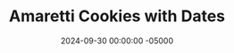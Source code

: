 ---
layout: post
title:  "Amaretti Cookies with Dates"
date:   2024-09-30 00:00:00 -05000
categories: 
- Recipes
- Healthier Dessert
permalink: /recipes/amaretti-cookies-with-dates
image: /assets/Food/Healthier Dessert/Amaretti Date/amaretti-date-cover.jpg
ing: amarettidate-ing
facts: amarettidate-facts
section1: 
start2: 
section2: 
start3: 
section3: 
start4: 
section4: 
start5: 
section5: 
Prep: 15
Rest: 
Cook: 15
Source1: 
Source2:
whisk: https://s.samsungfood.com/6hIQD
tags: 
- almond
- almond extract
- cookie
- italian
- dates
- sugar free
- gluten free
- egg
- skim milk
- milk
Description: Amaretti cookies have long been one of my favorite desserts, being a staple at Italian holidays.  They're pretty simple to make healthy though, as they are traditionally free of any butter, oil, or highly processed flours.  Just swap the sugar for any other sweetener - see my <a href="/recipes/amaretti">Amaretti Cookies with Monkfruit</a>.<br>&emsp;But today, I wanted to make a more naturally sweetened version, instead of using highly processed (albeit sugar-free) sweeteners like granulated monk fruit.  This recipe is more similar to my <a href="/recipes/date-cookies">Almond Flour Cookies</a>, but with almond extract instead of chocolate chips.  These are a bit softer than the traditional amaretti cookies, but are still full of the same great flavor while containing no added sugar!
Instructions: 
- Preheat your oven to 350F, and line a large cookie sheet with parchment paper<br><br>

- Add all ingredients to a food processor, and blend until smooth and no visible chunks of dates are remaining. You will have to stop and scrape down the sides a few times<br><br>
- <center><img src="/assets/Food/Healthier Dessert/Amaretti Date/amaretti-date-blended.jpg" alt="" class="instruction-image"></center><br>

- Use a cookie scoop (mine is 1.5 tbsp) to scoop the batter onto your lined pan. Lightly wet your hands to shape the cookies into round balls if necessary. Don't flatten the cookies, you want them to be smaller but taller, instead of wider and flat<br><br>
- <center><img src="/assets/Food/Healthier Dessert/Amaretti Date/amaretti-date-raw.jpg" alt="" class="instruction-image"></center><br>

- Bake in a preheated 350F oven for about 15 minutes, or until the tops are lightly golden brown<br><br>
- <center><img src="/assets/Food/Healthier Dessert/Amaretti Date/amaretti-date-baked.jpg" alt="" class="instruction-image"></center><br>

- Let cool on the pan for a few minutes before transferring to a wire rack to cool<br><br>
- <center><img src="/assets/Food/Healthier Dessert/Amaretti Date/amaretti-date-cooled.jpg" alt="" class="instruction-image"></center>
---